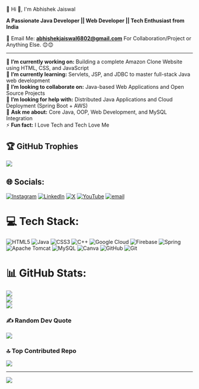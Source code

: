 👋 Hi 👋, I'm Abhishek Jaiswal  

**A Passionate Java Developer || Web Developer || Tech Enthusiast from India**  

📧 Email Me: **abhishekjaiswal6802@gmail.com** For Collaboration/Project or Anything Else. 😊😊  

---

🔭 **I’m currently working on:** Building a complete Amazon Clone Website using HTML, CSS, and JavaScript  
🌱 **I’m currently learning:** Servlets, JSP, and JDBC to master full-stack Java web development  
👯 **I’m looking to collaborate on:** Java-based Web Applications and Open Source Projects  
🤔 **I’m looking for help with:** Distributed Java Applications and Cloud Deployment (Spring Boot + AWS)  
💬 **Ask me about:** Core Java, OOP, Web Development, and MySQL Integration  
⚡ **Fun fact:** I Love Tech and Tech Love Me  

## 🏆 GitHub Trophies
![](https://github-profile-trophy.vercel.app/?username=Abhishekjaiswal05&theme=radical&no-frame=false&no-bg=true&margin-w=4)

## 🌐 Socials:
[![Instagram](https://img.shields.io/badge/Instagram-%23E4405F.svg?logo=Instagram&logoColor=white)](https://instagram.com/abhishek_jaiswalz) [![LinkedIn](https://img.shields.io/badge/LinkedIn-%230077B5.svg?logo=linkedin&logoColor=white)](https://linkedin.com/in/abhishek-jaiswal) [![X](https://img.shields.io/badge/X-black.svg?logo=X&logoColor=white)](https://x.com/@AbhishekJa93769) [![YouTube](https://img.shields.io/badge/YouTube-%23FF0000.svg?logo=YouTube&logoColor=white)](https://youtube.com/@@kidsworld01147) [![email](https://img.shields.io/badge/Email-D14836?logo=gmail&logoColor=white)](mailto:abhishekjaiswal6802@gmail.com) 

# 💻 Tech Stack:
![HTML5](https://img.shields.io/badge/html5-%23E34F26.svg?style=for-the-badge&logo=html5&logoColor=white) ![Java](https://img.shields.io/badge/java-%23ED8B00.svg?style=for-the-badge&logo=openjdk&logoColor=white) ![CSS3](https://img.shields.io/badge/css3-%231572B6.svg?style=for-the-badge&logo=css3&logoColor=white) ![C++](https://img.shields.io/badge/c++-%2300599C.svg?style=for-the-badge&logo=c%2B%2B&logoColor=white) ![Google Cloud](https://img.shields.io/badge/GoogleCloud-%234285F4.svg?style=for-the-badge&logo=google-cloud&logoColor=white) ![Firebase](https://img.shields.io/badge/firebase-%23039BE5.svg?style=for-the-badge&logo=firebase) ![Spring](https://img.shields.io/badge/spring-%236DB33F.svg?style=for-the-badge&logo=spring&logoColor=white) ![Apache Tomcat](https://img.shields.io/badge/apache%20tomcat-%23F8DC75.svg?style=for-the-badge&logo=apache-tomcat&logoColor=black) ![MySQL](https://img.shields.io/badge/mysql-4479A1.svg?style=for-the-badge&logo=mysql&logoColor=white) ![Canva](https://img.shields.io/badge/Canva-%2300C4CC.svg?style=for-the-badge&logo=Canva&logoColor=white) ![GitHub](https://img.shields.io/badge/github-%23121011.svg?style=for-the-badge&logo=github&logoColor=white) ![Git](https://img.shields.io/badge/git-%23F05033.svg?style=for-the-badge&logo=git&logoColor=white)
# 📊 GitHub Stats:
![](https://github-readme-stats.vercel.app/api?username=Abhishekjaiswal05&theme=cobalt&hide_border=false&include_all_commits=true&count_private=false)<br/>
![](https://nirzak-streak-stats.vercel.app/?user=Abhishekjaiswal05&theme=cobalt&hide_border=false)<br/>
![](https://github-readme-stats.vercel.app/api/top-langs/?username=Abhishekjaiswal05&theme=cobalt&hide_border=false&include_all_commits=true&count_private=false&layout=compact)

### ✍️ Random Dev Quote
![](https://quotes-github-readme.vercel.app/api?type=horizontal&theme=radical)

### 🔝 Top Contributed Repo
![](https://github-contributor-stats.vercel.app/api?username=Abhishekjaiswal05&limit=5&theme=dark&combine_all_yearly_contributions=true)

---
[![](https://visitcount.itsvg.in/api?id=Abhishekjaiswal05&icon=0&color=0)](https://visitcount.itsvg.in)

<!-- Proudly created with GPRM ( https://gprm.itsvg.in ) -->
